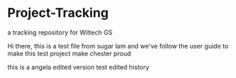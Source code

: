 # Project-Tracking
a tracking repository for Wiltech GS

Hi there,
this is a test file from sugar lam
and we've follow the user guide to make this test project make chester proud

this is a angela edited version
test edited history

